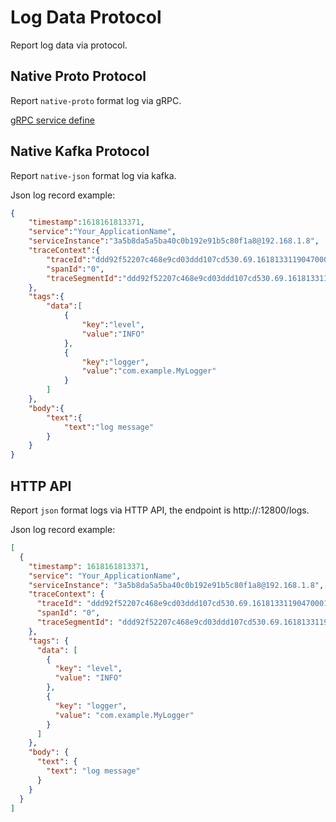 # Log Data Protocol

Report log data via protocol.

## Native Proto Protocol

Report `native-proto` format log via gRPC.

[gRPC service define](https://github.com/apache/skywalking-data-collect-protocol/blob/master/logging/Logging.proto)

## Native Kafka Protocol

Report `native-json` format log via kafka.

Json log record example:
```json
{
    "timestamp":1618161813371,
    "service":"Your_ApplicationName",
    "serviceInstance":"3a5b8da5a5ba40c0b192e91b5c80f1a8@192.168.1.8",
    "traceContext":{
        "traceId":"ddd92f52207c468e9cd03ddd107cd530.69.16181331190470001",
        "spanId":"0",
        "traceSegmentId":"ddd92f52207c468e9cd03ddd107cd530.69.16181331190470000"
    },
    "tags":{
        "data":[
            {
                "key":"level",
                "value":"INFO"
            },
            {
                "key":"logger",
                "value":"com.example.MyLogger"
            }
        ]
    },
    "body":{
        "text":{
            "text":"log message"
        }
    }
}
```

## HTTP API

Report `json` format logs via HTTP API, the endpoint is http://<oap-address>:12800/logs.

Json log record example:

```json
[
  {
    "timestamp": 1618161813371,
    "service": "Your_ApplicationName",
    "serviceInstance": "3a5b8da5a5ba40c0b192e91b5c80f1a8@192.168.1.8",
    "traceContext": {
      "traceId": "ddd92f52207c468e9cd03ddd107cd530.69.16181331190470001",
      "spanId": "0",
      "traceSegmentId": "ddd92f52207c468e9cd03ddd107cd530.69.16181331190470000"
    },
    "tags": {
      "data": [
        {
          "key": "level",
          "value": "INFO"
        },
        {
          "key": "logger",
          "value": "com.example.MyLogger"
        }
      ]
    },
    "body": {
      "text": {
        "text": "log message"
      }
    }
  }
]
```

